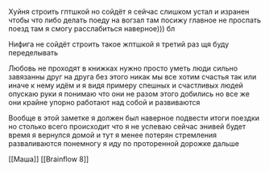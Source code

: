

Хуйня строить гптшкой но сойдёт я сейчас слишком устал и изранен чтобы что либо делать поеду на вогзал там посижу главное не проспать поезд там я смогу расслабиться наверное)))  бл

Нифига не сойдёт строить такое жптшкой я третий раз щя буду переделывать 

Любовь не проходят в книжках нужно просто уметь люди сильно завязанны друг на друга без этого никак мы все хотим счастья так или иначе к нему идём и я видя примеру спешных и счастливых людей опускаю руки я понимаю что они не разом этого добились но все же они крайне упорно работают над собой и развиваются 

Вообще в этой заметке я должен был наверное подвести итоги поездки но столько всего происходит что я не успеваю сейчас энивей будет время я вернулся домой и тут я менее потерян стремления разваливаются понемногу я иду по проторенной дорожке дальше 

[[Маша]]
[[Brainflow 8]]